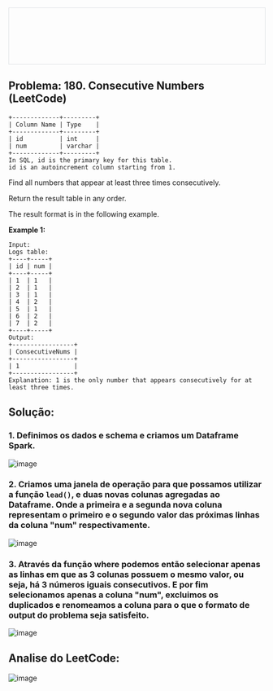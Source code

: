 <div style="width: 100%; border: 1px solid #dfe2e5; overflow: hidden; margin-bottom: 16px;">
 <div style="width: 100%; background-image: url('https://raw.githubusercontent.com/exx3c/exx3c.github.io/refs/heads/main/1_FzQPxYZJfrLZaoseXoIOuw.png'); background-size: cover; background-position: center; height: 110px;"></div>
</div>

## Problema: 180. Consecutive Numbers (LeetCode)

```
+-------------+---------+
| Column Name | Type    |
+-------------+---------+ 
| id          | int     |
| num         | varchar | 
+-------------+---------+ 
In SQL, id is the primary key for this table.
id is an autoincrement column starting from 1.
 ```


Find all numbers that appear at least three times consecutively.

Return the result table in any order.

The result format is in the following example.


**Example 1:**
```
Input:
Logs table:
+----+-----+
| id | num |
+----+-----+
| 1  | 1   |
| 2  | 1   |
| 3  | 1   |
| 4  | 2   |
| 5  | 1   |
| 6  | 2   |
| 7  | 2   |
+----+-----+
Output: 
+-----------------+
| ConsecutiveNums |
+-----------------+
| 1               |
+-----------------+
Explanation: 1 is the only number that appears consecutively for at least three times.
```

## Solução:

### 1. Definimos os dados e schema e criamos um Dataframe Spark.

![image](https://github.com/user-attachments/assets/f87dc0d7-0b2d-4773-9577-9cc41e2be379)

### 2. Criamos uma janela de operação para que possamos utilizar a função ```lead()```, e duas novas colunas agregadas ao Dataframe. Onde a primeira e a segunda nova coluna representam o primeiro e o segundo valor das próximas linhas da coluna "num" respectivamente.

![image](https://github.com/user-attachments/assets/5922cc10-c025-48be-904b-5f86f85d732f)

### 3. Através da função where podemos então selecionar apenas as linhas em que as 3 colunas possuem o mesmo valor, ou seja, há 3 números iguais consecutivos. E por fim selecionamos apenas a coluna "num", excluimos os duplicados e renomeamos a coluna para o que o formato de output do problema seja satisfeito.

![image](https://github.com/user-attachments/assets/6ddf890b-fefc-4102-a8c7-f9cd8a2b200e)

## Analise do LeetCode:

![image](https://github.com/user-attachments/assets/3ac582a5-b00a-4ec6-9edb-9ed63c0cfc91)
